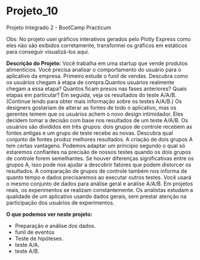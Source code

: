 # Projeto_10
Projeto Integrado 2 - BootCamp Practicum

Obs: No projeto usei gráficos interativos gerados pelo Plotly Express como eles não são exibidos corretamente, transformei os gráficos em estáticos para conseguir visualizá-los aqui.

<strong>Descrição do Projeto:</strong>
Você trabalha em uma startup que vende produtos alimentícios. Você precisa analisar o comportamento do usuário para o aplicativo da empresa.
Primeiro estude o funil de vendas. Descubra como os usuários chegam à etapa de compra.Quantos usuários realmente chegam a essa etapa? Quantos ficam presos nas fases anteriores? Quais etapas em particular?
Em seguida, veja os resultados do teste A/A/B. (Continue lendo para obter mais informação sobre os testes A/A/B.) Os designers gostariam de alterar as fontes de todo o aplicativo, mas os gerentes temem que os usuários achem o novo design intimidador. Eles decidem tomar a decisão com base nos resultados de um teste A/A/B.
Os usuários são divididos em três grupos: dois grupos de controle recebem as fontes antigas e um grupo de teste recebe as novas. Descubra qual conjunto de fontes produz melhores resultados.
A criação de dois grupos A tem certas vantagens. Podemos adaptar um princípio segundo o qual só estaremos confiantes na precisão de nossos testes quando os dois grupos de controle forem semelhantes. Se houver diferenças significativas entre os grupos A, isso pode nos ajudar a descobrir fatores que podem distorcer os resultados. A comparação de grupos de controle também nos informa de quanto tempo e dados precisaremos ao executar outros testes.
Você usará o mesmo conjunto de dados para análise geral e análise A/A/B. Em projetos reais, os experimentos se realizam constantemente. Os analistas estudam a qualidade de um aplicativo usando dados gerais, sem prestar atenção na participação dos usuários de experimentos.

<strong>O que podemos ver neste projeto:</strong>
- Preparação e análise dos dados.
- funil de eventos
- Teste de hipóteses.
- teste A/A.
- teste A/B.

